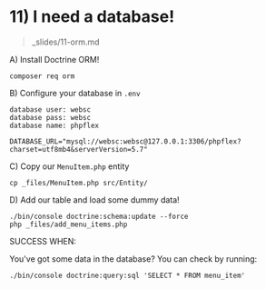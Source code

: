# 11) I need a database!
> _slides/11-orm.md

A) Install Doctrine ORM!

    composer req orm

B) Configure your database  in `.env`

    database user: websc
    database pass: websc
    database name: phpflex

    DATABASE_URL="mysql://websc:websc@127.0.0.1:3306/phpflex?charset=utf8mb4&serverVersion=5.7"

C) Copy our `MenuItem.php` entity

    cp _files/MenuItem.php src/Entity/

D) Add our table and load some dummy data!

    ./bin/console doctrine:schema:update --force
    php _files/add_menu_items.php

SUCCESS WHEN:

You've got some data in the database? You can check
by running:

    ./bin/console doctrine:query:sql 'SELECT * FROM menu_item'
